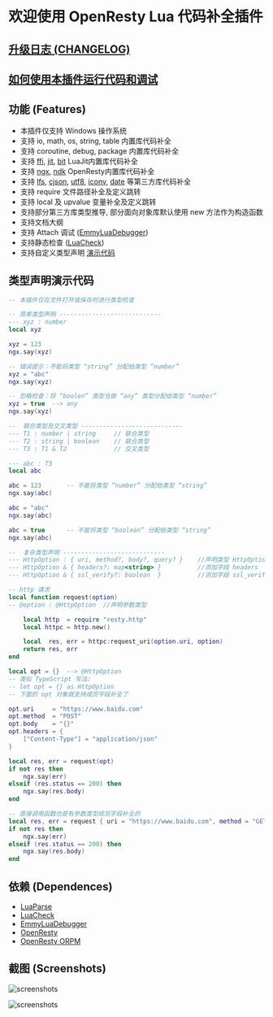 # 欢迎使用 OpenResty Lua 代码补全插件

## [升级日志 (CHANGELOG)](https://github.com/killsen/openresty-vsce/blob/master/CHANGELOG.md)
## [如何使用本插件运行代码和调试](https://github.com/killsen/openresty-vsce/blob/master/DEBUG.md)

## 功能 (Features)

* 本插件仅支持 Windows 操作系统
* 支持 io, math, os, string, table 内置库代码补全
* 支持 coroutine, debug, package 内置库代码补全
* 支持 [ffi](https://luajit.org/ext_ffi_api.html), [jit](https://luajit.org/ext_jit.html), [bit](https://bitop.luajit.org/api.html) LuaJit内置库代码补全
* 支持 [ngx](https://github.com/iresty/nginx-lua-module-zh-wiki#nginx-api-for-lua), [ndk](https://github.com/iresty/nginx-lua-module-zh-wiki#ndkset_vardirective) OpenResty内置库代码补全
* 支持 [lfs](https://lunarmodules.github.io/luafilesystem/manual.html), [cjson](https://github.com/openresty/lua-cjson), [utf8](https://github.com/starwing/luautf8), [iconv](https://github.com/ittner/lua-iconv/), [date](https://tieske.github.io/date/) 等第三方库代码补全
* 支持 require 文件路径补全及定义跳转
* 支持 local 及 upvalue 变量补全及定义跳转
* 支持部分第三方库类型推导, 部分面向对象库默认使用 new 方法作为构造函数
* 支持文档大纲
* 支持 Attach 调试 ([EmmyLuaDebugger](https://github.com/EmmyLua/EmmyLuaDebugger))
* 支持静态检查  ([LuaCheck](https://github.com/mpeterv/luacheck))
* 支持自定义类型声明 [演示代码](https://raw.githubusercontent.com/killsen/openresty-appx/main/nginx/testing/typed.lua)

## 类型声明演示代码

```lua
-- 本插件仅在文件打开或保存时进行类型检查

-- 简单类型声明 ----------------------------
--- xyz : number
local xyz

xyz = 123
ngx.say(xyz)

-- 错误提示：不能将类型 “string” 分配给类型 “number”
xyz = "abc"
ngx.say(xyz)

-- 忽略检查：将 “boolen” 类型当做 “any” 类型分配给类型 “number”
xyz = true  --> any
ngx.say(xyz)

--  联合类型及交叉类型 ----------------------------
--- T1 : number | string     // 联合类型
--- T2 : string | boolean    // 联合类型
--- T3 : T1 & T2             // 交叉类型

--- abc : T3
local abc

abc = 123       -- 不能将类型 “number” 分配给类型 “string”
ngx.say(abc)

abc = "abc"
ngx.say(abc)

abc = true      -- 不能将类型 “boolean” 分配给类型 “string”
ngx.say(abc)

--  复杂类型声明 ----------------------------
--- HttpOption : { uri, method?, body?, query? }    //声明类型 HttpOption
--- HttpOption & { headers?: map<string> }          //添加字段 headers
--- HttpOption & { ssl_verify?: boolean  }          //添加字段 ssl_verify

-- http 请求
local function request(option)
-- @option : @HttpOption  //声明参数类型

    local http  = require "resty.http"
    local httpc = http.new()

    local  res, err = httpc:request_uri(option.uri, option)
    return res, err
end

local opt = {}  --> @HttpOption
-- 类似 TypeScript 写法:
-- let opt = {} as HttpOption
-- 下面的 opt 对象就支持成员字段补全了

opt.uri     = "https://www.baidu.com"
opt.method  = "POST"
opt.body    = "{}"
opt.headers = {
    ["Content-Type"] = "application/json"
}

local res, err = request(opt)
if not res then
    ngx.say(err)
elseif (res.status == 200) then
    ngx.say(res.body)
end

-- 直接调用函数也是有参数类型成员字段补全的
local res, err = request { uri = "https://www.baidu.com", method = "GET" }
if not res then
    ngx.say(err)
elseif (res.status == 200) then
    ngx.say(res.body)
end

```


## 依赖 (Dependences)

* [LuaParse](https://github.com/fstirlitz/luaparse)
* [LuaCheck](https://github.com/mpeterv/luacheck)
* [EmmyLuaDebugger](https://github.com/EmmyLua/EmmyLuaDebugger)
* [OpenResty](https://openresty.org/)
* [OpenResty ORPM](https://github.com/killsen/openresty-orpm)

## 截图 (Screenshots)

![screenshots](https://raw.githubusercontent.com/killsen/openresty-vsce/master/images/screenshots.png)

![screenshots](https://raw.githubusercontent.com/killsen/openresty-vsce/master/images/typed.png)


